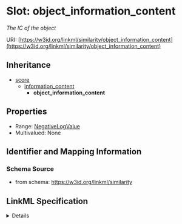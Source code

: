 # Slot: object_information_content
_The IC of the object_


URI: [https://w3id.org/linkml/similarity/object_information_content](https://w3id.org/linkml/similarity/object_information_content)




## Inheritance

* [score](score.md)
    * [information_content](information_content.md)
        * **object_information_content**





## Properties

* Range: [NegativeLogValue](NegativeLogValue.md)
* Multivalued: None







## Identifier and Mapping Information







### Schema Source


* from schema: https://w3id.org/linkml/similarity




## LinkML Specification

<details>
```yaml
name: object_information_content
description: The IC of the object
from_schema: https://w3id.org/linkml/similarity
rank: 1000
is_a: information_content
alias: object_information_content
domain_of:
- TermPairwiseSimilarity
range: NegativeLogValue

```
</details>